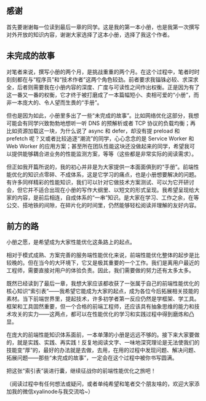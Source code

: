 
## 感谢

首先要谢谢每一位读到最后一章的同学。这是我的第一本小册，也是我第一次撰写对外开放的知识内容，谢谢大家选择了这本小册，选择了我这个作者。    
   
## 未完成的故事

对笔者来说，撰写小册的两个月，是挑战重重的两个月。在这个过程中，笔者时时刻刻都在与“程序员”和“技术作者”这两个角色较劲。前者要求我锱铢必较、求深求全，后者则需要我在小册内容的深度、广度与可读性之间作出权衡。正是因为有了这一番又一番的权衡，它才终于被打磨成了一本篇幅短小、卖相可爱的“小册”，而非一本庞大的、令人望而生畏的“手册”。   

但也是因为如此，小册里多出了一些“未完成的故事”。比如网络优化这部分，我想可能会有同学兴致勃勃地想听一听 DNS 的预解析或者 TCP 协议的负载均衡；再比如资源加载这一块，为什么说了 async  和 defer，却没有提 preload 和 prefetch 呢？又或者比较追逐“潮流”的同学，心心念念的是 Service Worker 和 Web Worker 的应用方案；甚至所在团队性能这块还没做起来的同学，希望我可以提供能够耦合进业务的性能监测方案，等等（这些都是非常实际的阅读需求）。    
  
但正如我开篇所说的，我的初心并非是为大家提供一本面面俱到的“手册”。前端性能优化的知识点零碎、不成体系，这是它学习的痛点，也是小册想要解决的问题。有许多同样精彩的性能知识，我们可以针对它做技术方案测试、可以为它开研讨会，但它并不适合出现在小册的写作大纲里、以短文的形式呈现。我希望呈现给大家的内容，是前后相连，自成体系的“一串”知识。是大家在学习、工作之余，在等公交、搭地铁的间隙，在碎片化的时间里，仍然能够轻松阅读并理解的友好内容。
  
## 前方的路

小册之愿，是希望成为大家性能优化这条路上的起点。   

相对于模式成熟、方案完善的服务端性能优化来说，前端性能优化整体的起步是比较晚的。但在当今的大环境下，它又是极其重要的一个工作。我们是离用户最近的工程师，需要直接对用户的体验负责。因此，我们需要做的努力还有太多太多。    
   
既然已经读到了最后一章，我想大家应该都收获了一张属于自己的前端性能优化的核心知识“索引表”——我希望它能成为大家的起点，成为各位今后拓展相关技能的素材。当下前端世界里，提起技术，许多初学者第一反应仍然是学框架、学工具。框架和工具固然重要，但一个合格的前端工程师，还应该具有抽象思维的能力和技术攻关的实力——这两点，都可以在性能优化的学习和实践过程中得到磨炼和凸显。
   
在庞大的前端性能知识体系面前，一本单薄的小册是远远不够的。接下来大家要做的，就是实践、实践、再实践！反复地阅读文字、一味地深究理论是无法使我们的技能变“厚”的，最好的办法就是去做，去用，在用的过程中发现问题、解决问题、拓展问题——那些“未完成的故事”，一定会在这个过程中被你书写圆满。    
   
把这张“索引表”装进行囊，继续征战你的前端性能优化之旅吧！



（阅读过程中有任何想法或疑问，或者单纯希望和笔者交个朋友啥的，欢迎大家添加我的微信xyalinode与我交流哈~）